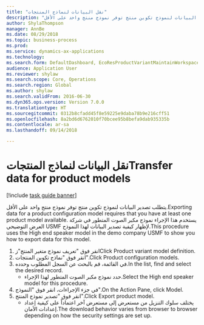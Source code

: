 ```yaml
--- 
title: "نقل البيانات لنماذج المنتجات"
description: "يتطلب تصدير البيانات لنموذج تكوين منتج توفر نموذج منتج واحد على الأقل."
author: ShylaThompson
manager: AnnBe
ms.date: 08/29/2018
ms.topic: business-process
ms.prod: 
ms.service: dynamics-ax-applications
ms.technology: 
ms.search.form: DefaultDashboard, EcoResProductVariantMaintainWorkspace, PCProductConfigurationModelListPage
audience: Application User
ms.reviewer: shylaw
ms.search.scope: Core, Operations
ms.search.region: Global
ms.author: shylaw
ms.search.validFrom: 2016-06-30
ms.dyn365.ops.version: Version 7.0.0
ms.translationtype: HT
ms.sourcegitcommit: 0312b8cfadd45f8e59225e9daba78b9e216cff51
ms.openlocfilehash: 8a2bd6d6762010f70bcee95b8befa9dab935335b
ms.contentlocale: ar-sa
ms.lasthandoff: 09/14/2018

---
```

# <a name="transfer-data-for-product-models"></a><span data-ttu-id="aef20-103">نقل البيانات لنماذج المنتجات</span><span class="sxs-lookup"><span data-stu-id="aef20-103">Transfer data for product models</span></span>

[!include [task guide banner](../../includes/task-guide-banner.md)]

<span data-ttu-id="aef20-104">يتطلب تصدير البيانات لنموذج تكوين منتج توفر نموذج منتج واحد على الأقل.</span><span class="sxs-lookup"><span data-stu-id="aef20-104">Exporting data for a product configuration model requires that you have at least one product model available.</span></span> <span data-ttu-id="aef20-105">يستخدم هذا الإجراء نموذج مكبر الصوت المتطور في شركة العرض التوضيحي USMF لإظهار كيفية تصدير البيانات لهذا النموذج.</span><span class="sxs-lookup"><span data-stu-id="aef20-105">This procedure uses the High end speaker model in the demo company USMF to show you how to export data for this model.</span></span>

1. <span data-ttu-id="aef20-106">انقر فوق "تعريف نموذج متغير المنتج"ز</span><span class="sxs-lookup"><span data-stu-id="aef20-106">Click Product variant model definition.</span></span>
2. <span data-ttu-id="aef20-107">انقر فوق "نماذج تكوين المنتجات".</span><span class="sxs-lookup"><span data-stu-id="aef20-107">Click Product configuration models.</span></span>
3. <span data-ttu-id="aef20-108">في القائمة، قم بالبحث عن السجل المطلوب وحدده.</span><span class="sxs-lookup"><span data-stu-id="aef20-108">In the list, find and select the desired record.</span></span>
    * <span data-ttu-id="aef20-109">حدد نموذج مكبر الصوت المتطور لهذا الإجراء.</span><span class="sxs-lookup"><span data-stu-id="aef20-109">Select the High end speaker model for this procedure.</span></span>  
4. <span data-ttu-id="aef20-110">في جزء الإجراءات، انقر فوق "النموذج".</span><span class="sxs-lookup"><span data-stu-id="aef20-110">On the Action Pane, click Model.</span></span>
5. <span data-ttu-id="aef20-111">انقر فوق "تصدير نموذج المنتج".</span><span class="sxs-lookup"><span data-stu-id="aef20-111">Click Export product model.</span></span>
    * <span data-ttu-id="aef20-112">يختلف سلوك التنزيل من مستعرض إلى مستعرض آخر اعتماداً على كيفية إعداد إعدادات الأمان.</span><span class="sxs-lookup"><span data-stu-id="aef20-112">The download behavior varies from browser to browser depending on how the security settings are set up.</span></span>  


